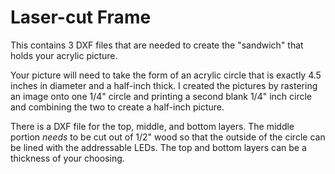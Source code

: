 # Laser-cut Frame

This contains 3 DXF files that are needed to create the "sandwich" that holds your acrylic picture. 

Your picture will need to take the form of an acrylic circle that is exactly 4.5 inches in diameter and a half-inch thick. I created the pictures by rastering an image onto one 1/4" circle and printing a second blank 1/4" inch circle and combining the two to create a half-inch picture.

There is a DXF file for the top, middle, and bottom layers. The middle portion *needs* to be cut out of 1/2" wood so that the outside of the circle can be lined with the addressable LEDs. The top and bottom layers can be a thickness of your choosing. 
